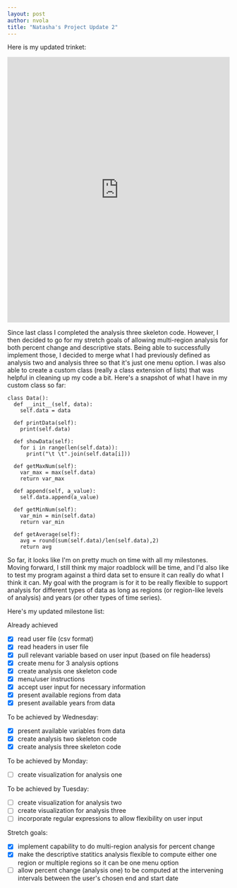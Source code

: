 ```yaml
---
layout: post
author: nvola
title: "Natasha's Project Update 2"
---
```


Here is my updated trinket:

<iframe src="https://trinket.io/embed/python3/8546e17171" width="100%" height="600" frameborder="0" marginwidth="0" marginheight="0" allowfullscreen></iframe>


Since last class I completed the analysis three skeleton code. However, I then decided to go for my stretch goals of allowing multi-region analysis for both percent change and descriptive stats. Being able to successfully implement those, I decided to merge what I had previously defined as analysis two and analysis three so that it's just one menu option. I was also able to create a custom class (really a class extension of lists) that was helpful in cleaning up my code a bit. Here's a snapshot of what I have in my custom class so far:

```
class Data():
  def __init__(self, data):
    self.data = data
  
  def printData(self):
    print(self.data)
  
  def showData(self):
    for i in range(len(self.data)):
      print("\t \t".join(self.data[i]))
  
  def getMaxNum(self):
    var_max = max(self.data)
    return var_max
  
  def append(self, a_value):
    self.data.append(a_value)
  
  def getMinNum(self):
    var_min = min(self.data)
    return var_min
    
  def getAverage(self):
    avg = round(sum(self.data)/len(self.data),2)
    return avg
```

So far, it looks like I'm on pretty much on time with all my milestones. Moving forward, I still think my major roadblock will be time, and I'd also like to test my program against a third data set to ensure it can really do what I think it can. My goal with  the program is for it to be really flexible to support analysis for different types of data as long as regions (or region-like levels of analysis) and years (or other types of time series). 

Here's my updated milestone list:

Already achieved
- [x] read user file (csv format)
- [x] read headers in user file
- [x] pull relevant variable based on user input (based on file headerss)
- [x] create menu for 3 analysis options
- [x] create analysis one skeleton code
- [x] menu/user instructions
- [x] accept user input for necessary information
- [x] present available regions from data
- [x] present available years from data
 
To be achieved by Wednesday: 
- [x] present available variables from data
- [x] create analysis two skeleton code
- [x] create analysis three skeleton code
 
To be achieved by Monday:
- [ ] create visualization for analysis one
  
To be achieved by Tuesday:
- [ ] create visualization for analysis two
- [ ] create visualization for analysis three
- [ ] incorporate regular expressions to allow flexibility on user input
 
Stretch goals:
- [x] implement capability to do multi-region analysis for percent change
- [x] make the descriptive statitics analysis flexible to compute either one region or multiple regions so it can be one menu option
- [ ] allow percent change (analysis one) to be computed at the intervening intervals between the user's chosen end and start date
